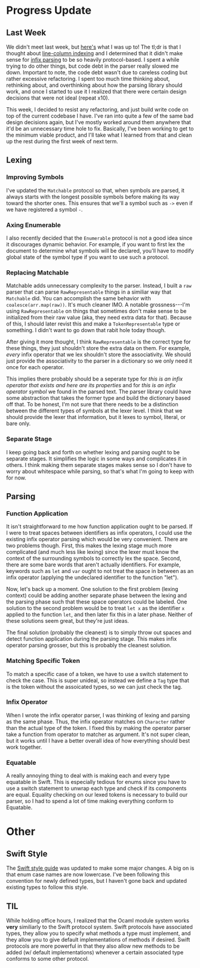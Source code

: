 # Progress Update

## Last Week

We didn't meet last week, but [here's](https://github.com/JadenGeller/CS-81-Project/blob/master/docs/logs/progress_update2.md) what I was up to! The tl;dr is that I thought about [line-column indexing](https://github.com/JadenGeller/CS-81-Project/blob/master/docs/logs/progress_update2.md#line-column-indexing) and I determined that it didn't make sense for [infix parsing](https://github.com/JadenGeller/CS-81-Project/blob/master/docs/logs/progress_update2.md#infix-parsing) to be so heavily protocol-based. I spent a while trying to do other things, but code debt in the parser really slowed me down. Important to note, the code debt wasn't due to careless coding but rather excessive refactoring. I spent too much time thinking about, rethinking about, and overthinking about how the parsing library should work, and once I started to use it I realized that there were certain design decisions that were not ideal (repeat x10).

This week, I decided to resist any refactoring, and just build write code on top of the current codebase I have. I've ran into quite a few of the same bad design decisions again, but I've mostly worked around them anywhere that it'd be an unnecessary time hole to fix. Basically, I've been working to get to the minimum viable product, and I'll take what I learned from that and clean up the rest during the first week of next term.

## Lexing

### Improving Symbols

I've updated the `Matchable` protocol so that, when symbols are parsed, it always starts with the longest possible symbols before making its way toward the shorter ones. This ensures that we'll a symbol such as `->` even if we have registered a symbol `-`.

### Axing Enumerable

I also recently decided that the `Enumerable` protocol is not a good idea since it discourages dynamic behavior. For example, if you want to first lex the document to determine what symbols will be declared, you'll have to modify global state of the symbol type if you want to use such a protocol.

### Replacing Matchable

Matchable adds unnecessary complexity to the parser. Instead, I built a `raw` parser that can parse `RawRepresentable` things in a similiar way that `Matchable` did. You can accomplish the same behavior with `coalesce(arr.map(raw))`. It's much cleaner IMO. A notable grossness---I'm using `RawRepresentable` on things that sometimes don't make sense to be initialized from their raw value (aka, they need extra data for that). Because of this, I should later revist this and make a `TokenRepresentable` type or something. I didn't want to go down that rabit hole today though.

After giving it more thought, I think `RawRepresentable` is the correct type for these things, they just shouldn't store the extra data on them. For example, *every* infix operator that we lex shouldn't store the associativity. We should just provide the associativity to the parser in a dictionary so we only need it once for each operator.

This implies there probably should be a seperate type for *this is an infix operator that exists and here are its properties* and for *this is an infix operator symbol* we found in the parsed text. The parser library could have some abstraction that takes the former type and build the dictionary based off that. To be honest, I'm not sure that there needs to be a distinction between the different types of symbols at the lexer level. I think that we should provide the lexer that information, but it lexes to symbol, literal, or bare only.

### Separate Stage

I keep going back and forth on whether lexing and parsing ought to be separate stages. It simplifies the logic in some ways and complicates it in others. I think making them separate stages makes sense so I don't have to worry about whitespace while parsing, so that's what I'm going to keep with for now.

## Parsing

### Function Application

It isn't straightforward to me how function application ought to be parsed. If I were to treat spaces between identifiers as infix operators, I could use the existing infix operator parsing which would be very convenient. There are two problems though. First, this makes the lexing stage much more complicated (and much less like lexing) since the lexer must know the context of the surrounding symbols to correctly lex the space. Second, there are some bare words that aren't actually identifiers. For example, keywords such as `let` and `var` ought to not treat the space in between as an infix operator (applying the undeclared identifier to the function "let").

Now, let's back up a moment. One solution to the first problem (lexing context) could be adding another separate phase between the lexing and the parsing phase such that these space operators could be labeled. One solution to the second problem would be to treat `let x` as the identifier `x` applied to the function `let`, and then later fix this in a later phase. Neither of these solutions seem great, but they're just ideas.

The final solution (probably the cleanest) is to simply throw out spaces and detect function application during the parsing stage. This makes infix operator parsing grosser, but this is probably the cleanest solution.

### Matching Specific Token

To match a specific case of a token, we have to use a switch statement to check the case. This is super unideal, so instead we define a `Tag` type that is the token without the assoicated types, so we can just check the tag.

### Infix Operator

When I wrote the infix operator parser, I was thinking of lexing and parsing as the same phase. Thus, the infix operator matches on `Character` rather than the actual type of the token. I fixed this by making the operator parser take a function from operator to matcher as argument. It's not super clean, but it works until I have a better overall idea of how everything should best work together.

### Equatable

A really annoying thing to deal with is making each and every type equatable in Swift. This is especially tedious for enums since you have to use a switch statement to unwrap each type and check if its components are equal. Equality checking on our lexed tokens is necessary to build our parser, so I had to spend a lot of time making everything conform to Equatable. 

# Other

## Swift Style

The [Swift style guide](https://swift.org/documentation/api-design-guidelines/) was updated to make some major changes. A big on is that enum case names are now lowercase. I've been following this convention for newly defined types, but I haven't gone back and updated existing types to follow this style.

## TIL

While holding office hours, I realized that the Ocaml module system works **very** similiarly to the Swift protocol system. Swift protocols have associated types, they allow you to specify what methods a type must implement, and they allow you to give default implementations of methods if desired. Swift protocols are more powerful in that they also allow new methods to be added (w/ default implementations) whenever a certain associated type conforms to some other protocol.
